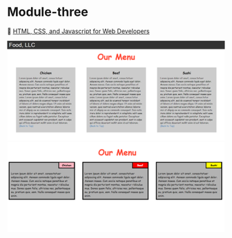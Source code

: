 # Module-three


🔶 <a href="https://www.coursera.org/learn/html-css-javascript-for-web-developers">HTML, CSS, and Javascript for Web Developers</a>

<img src="https://github.com/ahmedabdmouleh8/Module-three//blob/main/Module%203.PNG">

<img src="https://github.com/ahmedabdmouleh8/Module-two/blob/main/Module%202.PNG">


